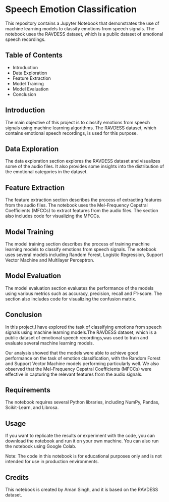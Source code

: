 # Speech Emotion Classification
This repository contains a Jupyter Notebook that demonstrates the use of machine learning models to classify emotions from speech signals. The notebook uses the RAVDESS dataset, which is a public dataset of emotional speech recordings.

## Table of Contents
- Introduction
- Data Exploration
- Feature Extraction
- Model Training
- Model Evaluation
- Conclusion

## Introduction
The main objective of this project is to classify emotions from speech signals using machine learning algorithms. The RAVDESS dataset, which contains emotional speech recordings, is used for this purpose.

## Data Exploration
The data exploration section explores the RAVDESS dataset and visualizes some of the audio files. It also provides some insights into the distribution of the emotional categories in the dataset.

## Feature Extraction
The feature extraction section describes the process of extracting features from the audio files. The notebook uses the Mel-Frequency Cepstral Coefficients (MFCCs) to extract features from the audio files. The section also includes code for visualizing the MFCCs.

## Model Training
The model training section describes the process of training machine learning models to classify emotions from speech signals. The notebook uses several models including Random Forest, Logistic Regression, Support Vector Machine and Multilayer Perceptron.

## Model Evaluation
The model evaluation section evaluates the performance of the models using various metrics such as accuracy, precision, recall and F1-score. The section also includes code for visualizing the confusion matrix.

## Conclusion
In this project,I have explored the task of classifying emotions from speech signals using machine learning models.The RAVDESS dataset, which is a public dataset of emotional speech recordings,was used to train and evaluate several machine learning models.

Our analysis showed that the models were able to achieve good performance on the task of emotion classification, with the Random Forest and Support Vector Machine models performing particularly well. We also observed that the Mel-Frequency Cepstral Coefficients (MFCCs) were effective in capturing the relevant features from the audio signals.

## Requirements
The notebook requires several Python libraries, including NumPy, Pandas, Scikit-Learn, and Librosa.

## Usage
If you want to replicate the results or experiment with the code, you can download the notebook and run it on your own machine. You can also run the notebook using Google Colab.

Note: The code in this notebook is for educational purposes only and is not intended for use in production environments.

## Credits
This notebook is created by Aman Singh, and it is based on the RAVDESS dataset.

